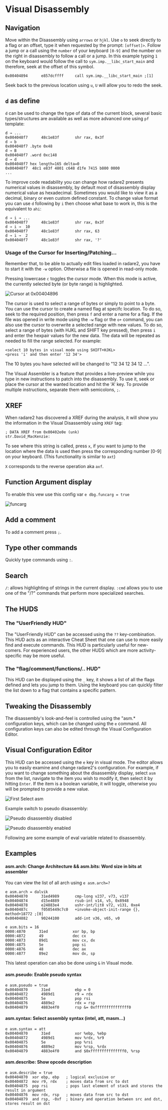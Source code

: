 # Visual Disassembly

## Navigation

Move within the Disassembly using `arrows` or `hjkl`. Use `o` to seek directly to a flag or an offset, type it when requested by the prompt: `[offset]>`.
Follow a jump or a call using the `number` of your keyboard `[0-9]` and the number on the right in disassembly to follow a call or a jump. In this example typing `1` on the keyboard would follow the call to `sym.imp.__libc_start_main` and therefore, seek at the offset of this symbol.

```
0x00404894      e857dcffff     call sym.imp.__libc_start_main ;[1]
```

Seek back to the previous location using `u`, `U` will allow you to redo the seek.

## `d` as define

`d` can be used to change the type of data of the current block, several basic types/structures are available as well as more advanced one using `pf` template:

```
d → ...
0x004048f7      48c1e83f       shr rax, 0x3f
d → b
0x004048f7 .byte 0x48
d → B
0x004048f7 .word 0xc148
d → d
0x004048f7 hex length=165 delta=0
0x004048f7  48c1 e83f 4801 c648 d1fe 7415 b800 0000
...
```

To improve code readability you can change how radare2 presents numerical values in disassembly, by default most of disassembly display numerical value as hexadecimal. Sometimes you would like to view it as a decimal, binary or even custom defined constant. To change value format you can use `d` following by `i` then choose what base to work in, this is the equivalent to `ahi`:

```
d → i → ...
0x004048f7      48c1e83f       shr rax, 0x3f
d → i →  10
0x004048f7      48c1e83f       shr rax, 63
d → i →  2
0x004048f7      48c1e83f       shr rax, '?'
```

### Usage of the Cursor for Inserting/Patching...

Remember that, to be able to actually edit files loaded in radare2, you have to start it with the `-w` option. Otherwise a file is opened in read-only mode.

Pressing lowercase `c` toggles the cursor mode. When this mode is active, the currently selected byte (or byte range) is highlighted.

![Cursor at 0x00404896](cursor.png)

The cursor is used to select a range of bytes or simply to point to a byte. You can use the cursor to create a named flag at specifc location. To do so, seek to the required position, then press `f` and enter a name for a flag.
If the file was opened in write mode using the `-w` flag or the `o+` command, you can also use the cursor to overwrite a selected range with new values. To do so, select a range of bytes (with HJKL and SHIFT key pressed), then press `i` and enter the hexpair values for the new data. The data will be repeated as needed to fill the range selected. For example:
```
<select 10 bytes in visual mode using SHIFT+HJKL>
<press 'i' and then enter '12 34'>
```
The 10 bytes you have selected will be changed to "12 34 12 34 12 ...".


The Visual Assembler is a feature that provides a live-preview while you type in new instructions to patch
into the disassembly. To use it, seek or place the cursor at the wanted location and hit the 'A' key. To provide multiple instructions, separate them with semicolons, `;`.

## XREF

When radare2 has discovered a XREF during the analysis, it will show you the information in the Visual Disassembly using `XREF` tag:

```
; DATA XREF from 0x00402e0e (unk)
str.David_MacKenzie:
```

To see where this string is called, press `x`, if you want to jump to the location where the data is used then press the corresponding number [0-9] on your keyboard. (This functionality is similar to `axt`)

`X` corresponds to the reverse operation aka `axf`.

## Function Argument display

To enable this vew use this config var `e dbg.funcarg = true`

![funcarg](funcarg.png)

## Add a comment

To add a comment press `;`.

## Type other commands

Quickly type commands using `:`.

## Search

`/`: allows highlighting of strings in the current display.
`:cmd` allows you to use one of the "/?" commands that perform more specialized searches.

## The HUDS

### The "UserFriendly HUD"

The "UserFriendly HUD" can be accessed using the `??` key-combination. This HUD acts as an interactive Cheat Sheet that one can use to more easily find and execute commands. This HUD is particularly useful for new-comers. For experienced users, the other HUDS which are more activity-specific may be more useful.

### The "flag/comment/functions/.. HUD"

This HUD can be displayed using the `_` key, it shows a list of all the flags defined and lets you jump to them. Using the keyboard you can quickly filter the list down to a flag that contains a specific pattern.

## Tweaking the Disassembly

The disassembly's look-and-feel is controlled using the "asm.* configuration keys, which can be
changed using the `e` command. All configuration keys can also be edited through the Visual Configuration Editor.

## Visual Configuration Editor

This HUD can be accessed using the `e` key in visual mode. The editor allows you to easily examine and change radare2's configuration. For example, if you want to change something about the disassembly display, select `asm` from the list, navigate to the item you wish to modify it, then select it by hitting `Enter`.
If the item is a boolean variable, it will toggle, otherwise you will be prompted to provide a new value.


![First Select asm](select_asm.png)


Example switch to pseudo disassembly:

![Pseudo disassembly disabled](pseudo_disable.png)


![Pseudo disassembly enabled](pseudo_enable.png)

Following are some example of eval variable related to disassembly.

## Examples

#### asm.arch: Change Architecture && asm.bits: Word size in bits at assembler

You can view the list of all arch using `e asm.arch=?`

```
e asm.arch = dalvik
0x00404870      31ed4989       cmp-long v237, v73, v137
0x00404874      d15e4889       rsub-int v14, v5, 0x8948
0x00404878      e24883e4       ushr-int/lit8 v72, v131, 0xe4
0x0040487c      f0505449c7c0   +invoke-object-init-range {}, method+18772 ;[0]
0x00404882      90244100       add-int v36, v65, v0
```

```
e asm.bits = 16
0000:4870      31ed           xor bp, bp
0000:4872      49             dec cx
0000:4873      89d1           mov cx, dx
0000:4875      5e             pop si
0000:4876      48             dec ax
0000:4877      89e2           mov dx, sp
```
This latest operation can also be done using `&` in Visual mode.


#### asm.pseudo: Enable pseudo syntax

```
e asm.pseudo = true
0x00404870      31ed           ebp = 0
0x00404872      4989d1         r9 = rdx
0x00404875      5e             pop rsi
0x00404876      4889e2         rdx = rsp
0x00404879      4883e4f0       rsp &= 0xfffffffffffffff0
```

#### asm.syntax: Select assembly syntax (intel, att, masm...)

```
e asm.syntax = att
0x00404870      31ed           xor %ebp, %ebp
0x00404872      4989d1         mov %rdx, %r9
0x00404875      5e             pop %rsi
0x00404876      4889e2         mov %rsp, %rdx
0x00404879      4883e4f0       and $0xfffffffffffffff0, %rsp
```

#### asm.describe: Show opcode description

```
e asm.describe = true
0x00404870  xor ebp, ebp   ; logical exclusive or
0x00404872  mov r9, rdx    ; moves data from src to dst
0x00404875  pop rsi        ; pops last element of stack and stores the result in argument
0x00404876  mov rdx, rsp   ; moves data from src to dst
0x00404879  and rsp, -0xf  ; binary and operation between src and dst, stores result on dst
```


